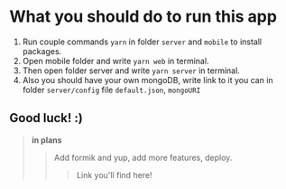 # What you should do to run this app

 1. Run couple commands `yarn` in folder `server` and `mobile` to install packages.
 2. Open mobile folder and write `yarn web` in terminal.
 3. Then open folder server and write `yarn server` in terminal. 
 4. Also you should have your own mongoDB, write link to it you can in folder `server/config` file `default.json`, `mongoURI`
 
## Good luck! :) ##


> **in plans**
>> Add formik and yup, add more features, deploy.
>>>Link you'll find here!
